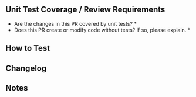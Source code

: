 ## Unit Test Coverage / Review Requirements
* Are the changes in this PR covered by unit tests?
  *
* Does this PR create or modify code without tests?  If so, please explain.
  *

## How to Test


## Changelog


## Notes
